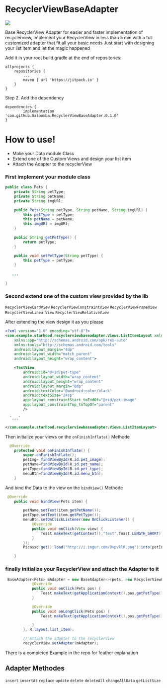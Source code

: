 # RecyclerViewBaseAdapter
[![](https://jitpack.io/v/Galoomba/RecyclerViewBaseAdapter.svg)](https://jitpack.io/#Galoomba/RecyclerViewBaseAdapter)

Base RecyclerView Adapter for easier and faster implementation of recyclerview, 
Implement your RecyclerView in less than 5 min with a full customized adapter that fit all your basic needs
Just start with designing your list item and let the magic happened 

Add it in your root build.gradle at the end of repositories:

	allprojects {
		repositories {
			...
			maven { url 'https://jitpack.io' }
		}
	}
Step 2. Add the dependency

	dependencies {
	        implementation 'com.github.Galoomba:RecyclerViewBaseAdapter:0.1.0'
	}

# How to use!
* Make your Data module Class
* Extend one of the Custom Views and design your list item 
* Attach the Adapter to the recyclerView

### First implement your module class
``` java
public class Pets {
    private String petType;
    private String petName;
    private String imgURl;

    public Pets(String petType, String petName, String imgURl) {
        this.petType = petType;
        this.petName = petName;
        this.imgURl = imgURl;
    }

    public String getPetType() {
        return petType;
    }

    public void setPetType(String petType) {
        this.petType = petType;
    }
    
   ...
   
}
```

### Second extend one of the custom view provided by the lib 
`RecyclerViewCardView`  `RecyclerViewConstraintView`  `RecyclerViewFrameView`  `RecyclerViewLinearView`  `RecyclerViewRelativeView`

After extending the view design it as you please  
```XML
<?xml version="1.0" encoding="utf-8"?>
<com.example.starhood.recyclerviewbaseadapter.Views.ListItemLayout xmlns:android="http://schemas.android.com/apk/res/android"
    xmlns:app="http://schemas.android.com/apk/res-auto"
    xmlns:tools="http://schemas.android.com/tools"
    android:layout_margin="4dp"
    android:layout_width="match_parent"
    android:layout_height="wrap_content">

    <TextView
        android:id="@+id/pet-type"
        android:layout_width="wrap_content"
        android:layout_height="wrap_content"
        android:layout_margin="8dp"
        android:textColor="@android:color/black"
        android:textSize="24sp"
        app:layout_constraintStart_toEndOf="@+id/pet-image"
        app:layout_constraintTop_toTopOf="parent"
        />

  `...`

</com.example.starhood.recyclerviewbaseadapter.Views.ListItemLayout>
```
Then initialize your views on the `onFinishInflate()` Methode
```Java
  @Override
    protected void onFinishInflate() {
        super.onFinishInflate();
        petImg= findViewById(R.id.pet_image);
        petName=findViewById(R.id.pet_name);
        petType=findViewById(R.id.pet_type);
        menuBtn=findViewById(R.id.menu_btn);
    }
```

And bind the Data to the view on the `bindView()` Methode 
```Java
 @Override
    public void bindView(Pets item) {

        petName.setText(item.getPetName());
        petType.setText(item.getPetType());
        menuBtn.setOnClickListener(new OnClickListener() {
            @Override
            public void onClick(View view) {
                Toast.makeText(getContext(),"test",Toast.LENGTH_SHORT).show();
            }
        });
        Picasso.get().load("http://i.imgur.com/DvpvklR.png").into(petImg);

    }
```
### finally initialize your RecyclerView and attach the Adapter to it
```JAVA
 BaseAdapter<Pets> mAdapter = new BaseAdapter<>(pets, new RecyclerViewClickListener<Pets>() {
            @Override
            public void onClick(Pets pos) {
                Toast.makeText(getApplicationContext(),pos.getPetType(),Toast.LENGTH_SHORT).show();
            }

            @Override
            public void onLongClick(Pets pos) {
                Toast.makeText(getApplicationContext(),pos.getPetType(),Toast.LENGTH_SHORT).show();

            }
        }, R.layout.list_item);

        // Attach the adapter to the recyclerView
        recyclerView.setAdapter(mAdapter);
```
There is a completed Example in the repo for feather explanation 

## Adapter Methodes 
`insert`
`insertAt`
`replace`
`update`
`delete`
`deleteAll`
`changeAllData`
`getListSize`

